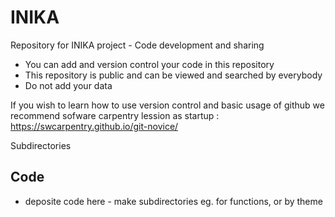 # INIKA
Repository for INIKA project - Code development and sharing


- You can add and version control your code in this repository
- This repository is public and can be viewed and searched by everybody
- Do not add your data

If you wish to learn how to use version control and basic usage of github
we recommend sofware carpentry lession as startup : <https://swcarpentry.github.io/git-novice/> 


Subdirectories
## Code
- deposite code here - make subdirectories eg. for functions, or by theme 

  


